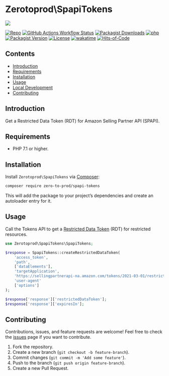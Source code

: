 # Zerotoprod\SpapiTokens

![](art/logo.png)

[![Repo](https://img.shields.io/badge/github-gray?logo=github)](https://github.com/zero-to-prod/spapi-tokens)
[![GitHub Actions Workflow Status](https://img.shields.io/github/actions/workflow/status/zero-to-prod/spapi-tokens/test.yml?label=test)](https://github.com/zero-to-prod/spapi-tokens/actions)
[![Packagist Downloads](https://img.shields.io/packagist/dt/zero-to-prod/spapi-tokens?color=blue)](https://packagist.org/packages/zero-to-prod/spapi-tokens/stats)
[![php](https://img.shields.io/packagist/php-v/zero-to-prod/spapi-tokens.svg?color=purple)](https://packagist.org/packages/zero-to-prod/spapi-tokens/stats)
[![Packagist Version](https://img.shields.io/packagist/v/zero-to-prod/spapi-tokens?color=f28d1a)](https://packagist.org/packages/zero-to-prod/spapi-tokens)
[![License](https://img.shields.io/packagist/l/zero-to-prod/spapi-tokens?color=pink)](https://github.com/zero-to-prod/spapi-tokens/blob/main/LICENSE.md)
[![wakatime](https://wakatime.com/badge/github/zero-to-prod/spapi-tokens.svg)](https://wakatime.com/badge/github/zero-to-prod/spapi-tokens)
[![Hits-of-Code](https://hitsofcode.com/github/zero-to-prod/spapi-tokens?branch=main)](https://hitsofcode.com/github/zero-to-prod/spapi-tokens/view?branch=main)

## Contents

- [Introduction](#introduction)
- [Requirements](#requirements)
- [Installation](#installation)
- [Usage](#usage)
- [Local Development](./LOCAL_DEVELOPMENT.md)
- [Contributing](#contributing)

## Introduction

Get a Restricted Data Token (RDT) for Amazon Selling Partner API (SPAPI).

## Requirements

- PHP 7.1 or higher.

## Installation

Install `Zerotoprod\SpapiTokens` via [Composer](https://getcomposer.org/):

```bash
composer require zero-to-prod/spapi-tokens
```

This will add the package to your project’s dependencies and create an autoloader entry for it.

## Usage

Call the Tokens API to get a [Restricted Data Token](https://developer-docs.amazon.com/sp-api/docs/tokens-api-v2021-03-01-reference) (RDT) for restricted resources.

```php
use Zerotoprod\SpapiTokens\SpapiTokens;

$response = SpapiTokens::createRestrictedDataToken(
    'access_token',
    'path',
    ['dataElements'],
    'targetApplication',
    'https://sellingpartnerapi-na.amazon.com/tokens/2021-03-01/restrictedDataToken',
    'user-agent'
    ['options']
);

$response['response']['restrictedDataToken'];
$response['response']['expiresIn'];
```

## Contributing

Contributions, issues, and feature requests are welcome!
Feel free to check the [issues](https://github.com/zero-to-prod/spapi-tokens/issues) page if you want to contribute.

1. Fork the repository.
2. Create a new branch (`git checkout -b feature-branch`).
3. Commit changes (`git commit -m 'Add some feature'`).
4. Push to the branch (`git push origin feature-branch`).
5. Create a new Pull Request.